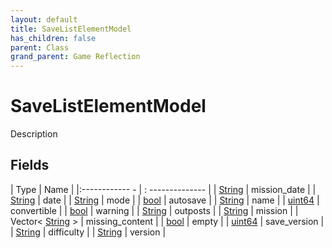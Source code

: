 ```yaml
---
layout: default
title: SaveListElementModel
has_children: false
parent: Class
grand_parent: Game Reflection
---
```

# SaveListElementModel
Description 

## Fields
| Type | Name |
|:------------ - | : -------------- |
| [String](game-reflection/components/string.md) | mission_date |
| [String](game-reflection/components/string.md) | date |
| [String](game-reflection/components/string.md) | mode |
| [bool](game-reflection/components/bool.md) | autosave |
| [String](game-reflection/components/string.md) | name |
| [uint64](game-reflection/components/uint64.md) | convertible |
| [bool](game-reflection/components/bool.md) | warning |
| [String](game-reflection/components/string.md) | outposts |
| [String](game-reflection/components/string.md) | mission |
| Vector< [String](game-reflection/components/string.md) > | missing_content |
| [bool](game-reflection/components/bool.md) | empty |
| [uint64](game-reflection/components/uint64.md) | save_version |
| [String](game-reflection/components/string.md) | difficulty |
| [String](game-reflection/components/string.md) | version |
